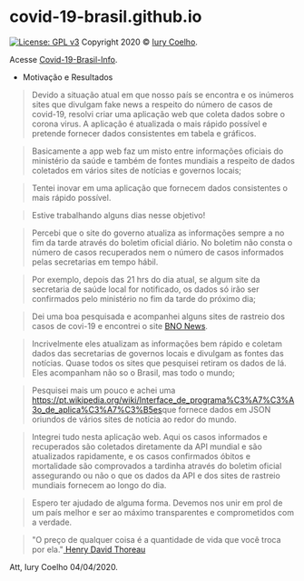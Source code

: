 # covid-19-brasil.github.io
[![License: GPL v3](https://img.shields.io/badge/License-GPL%20v3-blue.svg)](https://www.gnu.org/licenses/gpl-3.0)
Copyright 2020 © <a href="https://www.freecodecamp.org/iurycoelho">Iury Coelho</a>.

Acesse <a href="https://covid-19-brasil.github.io/tracker/">Covid-19-Brasil-Info</a>.


- Motivação e Resultados

> Devido a situação atual em que nosso país se encontra e os inúmeros sites que divulgam fake news a respeito do número de casos de covid-19, resolvi criar uma aplicação web que coleta dados sobre o corona virus. A aplicação  é atualizada  o mais rápido possível e pretende fornecer dados consistentes em tabela e gráficos. 

> Basicamente a app web faz um misto entre informações oficiais do ministério da saúde e também de fontes mundiais a respeito de dados coletados em vários sites de notícias e governos locais;

> Tentei inovar em uma aplicação que fornecem dados consistentes o mais rápido possível.

> Estive trabalhando alguns dias nesse objetivo!

> Percebi que o site do governo atualiza as informações sempre a no fim da tarde através do boletim oficial diário. No boletim não consta o número de casos recuperados nem o número de casos informados pelas secretarias em tempo hábil. 

> Por exemplo, depois das 21 hrs do dia atual, se algum site da secretaria de saúde local for notificado, os dados só irão ser confirmados pelo ministério no fim da tarde do próximo dia;

> Dei uma boa pesquisada e acompanhei alguns sites de rastreio dos casos de covi-19 e encontrei o site <a href=" https://bnonews.com/index.php/2020/04/the-latest-coronavirus-cases/"> BNO News</a>.

> Incrivelmente eles atualizam as informações bem rápido e coletam dados das secretarias de governos locais e divulgam as fontes das notícias. Quase todos os sites que pesquisei retiram os dados de lá. Eles acompanham não so o Brasil, mas todo o mundo;

> Pesquisei mais um pouco e achei uma <a href="">https://pt.wikipedia.org/wiki/Interface_de_programa%C3%A7%C3%A3o_de_aplica%C3%A7%C3%B5es</a>que fornece dados em JSON oriundos de vários sites de notícia ao redor do mundo. 

> Integrei tudo nesta aplicação web. Aqui os casos informados e recuperados são coletados diretamente da API mundial e são atualizados rapidamente, e os casos confirmados óbitos e mortalidade são comprovados a tardinha através do boletim oficial assegurando ou não o que os dados da API e dos sites de rastreio mundiais fornecem ao longo do dia.

> Espero ter ajudado de alguma forma. Devemos nos unir em prol de um país melhor e ser ao máximo transparentes e comprometidos com a verdade.

>"O preço de qualquer coisa é a quantidade de vida que você troca por ela."<a href="https://pt.wikipedia.org/wiki/Interface_de_programa%C3%A7%C3%A3o_de_aplica%C3%A7%C3%B5es"> Henry David Thoreau</a>

Att, Iury Coelho 04/04/2020.



